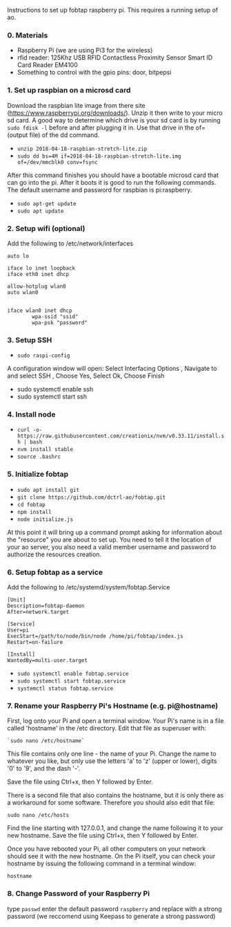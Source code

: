 Instructions to set up fobtap raspberry pi. This requires a running setup of ao.

### 0. Materials
- Raspberry Pi (we are using Pi3 for the wireless)
- rfid reader: 125Khz USB RFID Contactless Proximity Sensor Smart ID Card Reader EM4100
- Something to control with the gpio pins: door, bitpepsi

### 1. Set up raspbian on a microsd card
Download the raspbian lite image from there site (https://www.raspberrypi.org/downloads/). Unzip it then write to your micro sd card.  A good way to determine which drive is your sd card is by running `sudo fdisk -l` before and after plugging it in. Use that drive in the of= (output file) of the dd command.

- `unzip 2018-04-18-raspbian-stretch-lite.zip`
- `sudo dd bs=4M if=2018-04-18-raspbian-stretch-lite.img of=/dev/mmcblk0 conv=fsync`

After this command finishes you should have a bootable microsd card that can go into the pi. After it boots it is good to run the following commands. The default username and password for raspbian is pi:raspberry.

- `sudo apt-get update`
- `sudo apt update`

### 2. Setup wifi (optional)
Add the following to /etc/network/interfaces

```
auto lo

iface lo inet loopback
iface eth0 inet dhcp

allow-hotplug wlan0
auto wlan0


iface wlan0 inet dhcp
        wpa-ssid "ssid"
        wpa-psk "password"
```

### 3. Setup SSH

- `sudo raspi-config `

A configuration window will open: Select Interfacing Options , Navigate to and select SSH , Choose Yes, Select Ok, Choose Finish

- sudo systemctl enable ssh
- sudo systemctl start ssh

### 4. Install node

- `curl -o- https://raw.githubusercontent.com/creationix/nvm/v0.33.11/install.sh | bash`
- `nvm install stable`
- `source .bashrc`

### 5. Initialize fobtap

- `sudo apt install git`
- `git clone https://github.com/dctrl-ao/fobtap.git`
- `cd fobtap`
- `npm install`
- `node initialize.js`

At this point it will bring up a command prompt asking for information about the "resource" you are about to set up. You need to tell it the location of your ao server, you also need a valid member username and password to authorize the resources creation.

### 6. Setup fobtap as a service

Add the following to /etc/systemd/system/fobtap.Service

```
[Unit]
Description=fobtap-daemon
After=network.target

[Service]
User=pi
ExecStart=/path/to/node/bin/node /home/pi/fobtap/index.js
Restart=on-failure

[Install]
WantedBy=multi-user.target
```
- `sudo systemctl enable fobtap.service`
- `sudo systemctl start fobtap.service`
- `systemctl status fobtap.service`

### 7. Rename your Raspberry Pi's Hostname (e.g. pi@hostname)

First, log onto your Pi and open a terminal window. Your Pi's name is in a file called 'hostname' in the /etc directory. Edit that file as superuser with:

    `sudo nano /etc/hostname`

This file contains only one line - the name of your Pi.  Change the name to whatever you like, but only use the letters 'a' to 'z' (upper or lower), digits '0' to '9', and the dash '-'.

Save the file using Ctrl+x, then Y followed by Enter.

There is a second file that also contains the hostname, but it is only there as a workaround for some software.  Therefore you should also edit that file:

    sudo nano /etc/hosts

Find the line starting with 127.0.0.1, and change the name following it to your new hostname.  Save the file using Ctrl+x, then Y followed by Enter.

Once you have rebooted your Pi, all other computers on your network should see it with the new hostname.  On the Pi itself, you can check your hostname by issuing the following command in a terminal window:

    hostname
### 8. Change Password of your Raspberry Pi
type `passwd`
enter the default password `raspberry` and replace with a strong password (we reccomend using Keepass to generate a strong password)
